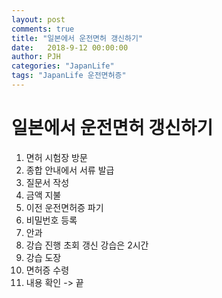 ```yaml
---
layout: post
comments: true
title: "일본에서 운전면허 갱신하기"
date:   2018-9-12 00:00:00
author: PJH
categories: "JapanLife"
tags: "JapanLife 운전면허증"
---
```


<h1>
일본에서 운전면허 갱신하기
</h1>

1. 면허 시험장 방문
2. 종합 안내에서 서류 발급
3. 질문서 작성
4. 금액 지불
5. 이전 운전면허증 파기
6. 비밀번호 등록
7. 안과
8. 강습 진행
    초회 갱신 강습은 2시간
9. 강습 도장
10. 면허증 수령
11. 내용 확인 -> 끝
